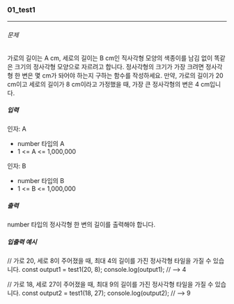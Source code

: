 ### 01_test1

---

###### 문제

가로의 길이는 A cm, 세로의 길이는 B cm인 직사각형 모양의 색종이를 남김 없이 똑같은 크기의 정사각형 모양으로 자르려고 합니다. 정사각형의 크기가 가장 크려면 정사각형 한 변은 몇 cm가 돠어야 하는지 구하는 함수를 작성하세요.
만약, 가로의 길이가 20 cm이고 세로의 길이가 8 cm이라고 가정했을 때, 가장 큰 정사각형의 변은 4 cm입니다.

##### 입력

인자: A

- number 타입의 A
- 1 <= A <= 1,000,000

인자: B

- number 타입의 B
- 1 <= B <= 1,000,000

##### 출력

number 타입의 정사각형 한 변의 길이를 출력해야 합니다.

##### 입출력 예시

// 가로 20, 세로 8이 주어졌을 때, 최대 4의 길이를 가진 정사각형 타일을 가질 수 있습니다.
const output1 = test1(20, 8);
console.log(output1); // --> 4

// 가로 18, 세로 27이 주어졌을 때, 최대 9의 길이를 가진 정사각형 타일을 가질 수 있습니다.
const output2 = test1(18, 27);
console.log(output2); // --> 9
